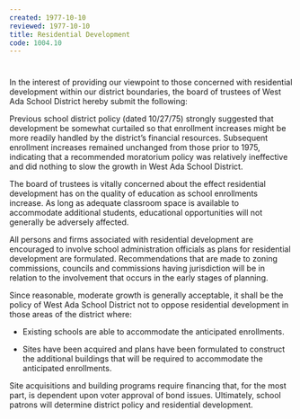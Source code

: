 ```yaml
---
created: 1977-10-10
reviewed: 1977-10-10
title: Residential Development
code: 1004.10
---
```


#  

In the interest of providing our viewpoint to those concerned with residential development within our district boundaries, the board of trustees of West Ada School District hereby submit the following:

Previous school district policy (dated 10/27/75) strongly suggested that development be somewhat curtailed so that enrollment increases might be more readily handled by the district’s financial resources. Subsequent enrollment increases remained unchanged from those prior to 1975, indicating that a recommended moratorium policy was relatively ineffective and did nothing to slow the growth in West Ada School District.

The board of trustees is vitally concerned about the effect residential development has on the quality of education as school enrollments increase. As long as adequate classroom space is available to accommodate additional students, educational opportunities will not generally be adversely affected.

All persons and firms associated with residential development are encouraged to involve school administration officials as plans for residential development are formulated. Recommendations that are made to zoning commissions, councils and commissions having jurisdiction will be in relation to the involvement that occurs in the early stages of planning.

Since reasonable, moderate growth is generally acceptable, it shall be the policy of West Ada School District not to oppose residential development in those areas of the district where:


- Existing schools are able to accommodate the anticipated enrollments.


- Sites have been acquired and plans have been formulated to construct the additional buildings that will be required to accommodate the anticipated enrollments.

Site acquisitions and building programs require financing that, for the most part, is dependent upon voter approval of bond issues. Ultimately, school patrons will determine district policy and residential development.
